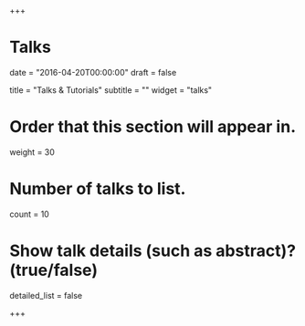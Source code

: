 +++
# Talks

date = "2016-04-20T00:00:00"
draft = false

title = "Talks & Tutorials"
subtitle = ""
widget = "talks"

# Order that this section will appear in.
weight = 30

# Number of talks to list.
count = 10

# Show talk details (such as abstract)? (true/false)
detailed_list = false

+++

